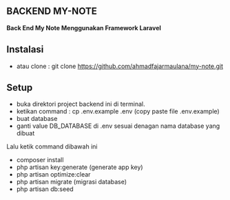## BACKEND MY-NOTE
<p><b>
Back End My Note Menggunakan Framework Laravel
</b></p>

## Instalasi
- atau clone : git clone  https://github.com/ahmadfajarmaulana/my-note.git

## Setup
- buka direktori project backend ini di terminal.
- ketikan command : cp .env.example .env (copy paste file .env.example)
- buat database 
- ganti value DB_DATABASE di .env sesuai denagan nama database yang dibuat 

Lalu ketik command dibawah ini
- composer install
- php artisan key:generate (generate app key)
- php artisan optimize:clear 
- php artisan migrate (migrasi database)
- php artisan db:seed 
